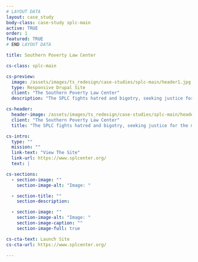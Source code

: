 ```yaml
---
# LAYOUT DATA
layout: case_study
body-class: case-study splc-main
active: TRUE
order: 1
featured: TRUE
# END LAYOUT DATA

title: Southern Poverty Law Center

cs-class: splc-main

cs-preview:
  image: /assets/images/ts_redesign/case-studies/splc-main/header1.jpg
  type: Responsive Drupal Site
  client: "The Southern Poverty Law Center"
  description: "The SPLC fights hatred and bigotry, seeking justice for the most vulnerable members of society. In redesigning their website, we helped them better tell their story through digital journalism and data visualization."

cs-header:
  header-image: /assets/images/ts_redesign/case-studies/splc-main/header1.jpg
  client: "The Southern Poverty Law Center"
  title: "The SPLC fights hatred and bigotry, seeking justice for the most vulnerable members of society."

cs-intro:
  type: ""
  mission: ""
  link-text: "View The Site"
  link-url: https://www.splcenter.org/
  text: |

cs-sections:
  - section-image: ""
    section-image-alt: "Image: "

  - section-title: ""
    section-description:

  - section-image: ""
    section-image-alt: "Image: "
    section-image-caption: ""
    section-image-full: true

cs-cta-text: Launch Site
cs-cta-url: https://www.splcenter.org/

---
```

